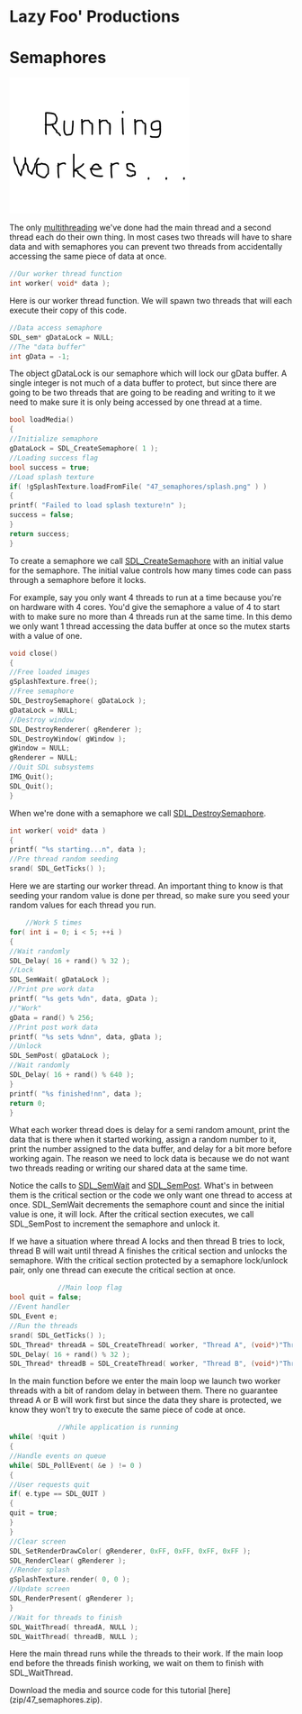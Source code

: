 # Lazy Foo' Productions


# Semaphores

![](images/preview-44.png)

The only [multithreading](index-45.php.htm) we've done had the main thread and a second thread each do their own thing. In most
cases two threads will have to share data and with semaphores you can prevent two threads from accidentally accessing the same piece of data at once.
```cpp
//Our worker thread function
int worker( void* data );
```
Here is our worker thread function. We will spawn two threads that will each execute their copy of this code.
```cpp
//Data access semaphore
SDL_sem* gDataLock = NULL;
//The "data buffer"
int gData = -1;
```
The object gDataLock is our semaphore which will lock our gData buffer. A single integer is not much of a data buffer to protect, but since there are going to be two threads that are
going to be reading and writing to it we need to make sure it is only being accessed by one thread at a time.
```cpp
bool loadMedia()
{
//Initialize semaphore
gDataLock = SDL_CreateSemaphore( 1 );
//Loading success flag
bool success = true;
//Load splash texture
if( !gSplashTexture.loadFromFile( "47_semaphores/splash.png" ) )
{
printf( "Failed to load splash texture!n" );
success = false;
}
return success;
}
```
To create a semaphore we call [SDL_CreateSemaphore](http://wiki.libsdl.org/SDL_CreateSemaphore) with an initial value for the semaphore. The initial value
controls how many times code can pass through a semaphore before it locks.

For example, say you only want 4 threads to run at a time because you're on hardware with 4 cores. You'd give the semaphore a value of 4 to start with to make sure no more than 4
threads run at the same time. In this demo we only want 1 thread accessing the data buffer at once so the mutex starts with a value of one.
```cpp
void close()
{
//Free loaded images
gSplashTexture.free();
//Free semaphore
SDL_DestroySemaphore( gDataLock );
gDataLock = NULL;
//Destroy window
SDL_DestroyRenderer( gRenderer );
SDL_DestroyWindow( gWindow );
gWindow = NULL;
gRenderer = NULL;
//Quit SDL subsystems
IMG_Quit();
SDL_Quit();
}
```
When we're done with a semaphore we call [SDL_DestroySemaphore](http://wiki.libsdl.org/SDL_DestroySemaphore).
```cpp
int worker( void* data )
{
printf( "%s starting...n", data );
//Pre thread random seeding
srand( SDL_GetTicks() );
```
Here we are starting our worker thread. An important thing to know is that seeding your random value is done per thread, so make sure you seed your random values for each thread
you run.
```cpp
    //Work 5 times
for( int i = 0; i < 5; ++i )
{
//Wait randomly
SDL_Delay( 16 + rand() % 32 );
//Lock
SDL_SemWait( gDataLock );
//Print pre work data
printf( "%s gets %dn", data, gData );
//"Work"
gData = rand() % 256;
//Print post work data
printf( "%s sets %dnn", data, gData );
//Unlock
SDL_SemPost( gDataLock );
//Wait randomly
SDL_Delay( 16 + rand() % 640 );
}
printf( "%s finished!nn", data );
return 0;
}
```
What each worker thread does is delay for a semi random amount, print the data that is there when it started working, assign a random number to it, print the number assigned to
the data buffer, and delay for a bit more before working again. The reason we need to lock data is because we do not want two threads reading or writing our shared data at the same
time.

Notice the calls to [SDL_SemWait](http://wiki.libsdl.org/SDL_SemWait) and [SDL_SemPost](http://wiki.libsdl.org/SDL_SemPost).
What's in between them is the critical section or the code we only want one thread to access at once. SDL_SemWait decrements the semaphore count and since the initial value is one,
it will lock. After the critical section executes, we call SDL_SemPost to increment the semaphore and unlock it.

If we have a situation where thread A locks and then thread B tries to lock, thread B will wait until thread A finishes the critical section and unlocks the semaphore. With the
critical section protected by a semaphore lock/unlock pair, only one thread can execute the critical section at once.
```cpp
            //Main loop flag
bool quit = false;
//Event handler
SDL_Event e;
//Run the threads
srand( SDL_GetTicks() );
SDL_Thread* threadA = SDL_CreateThread( worker, "Thread A", (void*)"Thread A" );
SDL_Delay( 16 + rand() % 32 );
SDL_Thread* threadB = SDL_CreateThread( worker, "Thread B", (void*)"Thread B" );
```
In the main function before we enter the main loop we launch two worker threads with a bit of random delay in between them. There no guarantee thread A or B will work first but
since the data they share is protected, we know they won't try to execute the same piece of code at once.
```cpp
            //While application is running
while( !quit )
{
//Handle events on queue
while( SDL_PollEvent( &e ) != 0 )
{
//User requests quit
if( e.type == SDL_QUIT )
{
quit = true;
}
}
//Clear screen
SDL_SetRenderDrawColor( gRenderer, 0xFF, 0xFF, 0xFF, 0xFF );
SDL_RenderClear( gRenderer );
//Render splash
gSplashTexture.render( 0, 0 );
//Update screen
SDL_RenderPresent( gRenderer );
}
//Wait for threads to finish
SDL_WaitThread( threadA, NULL );
SDL_WaitThread( threadB, NULL );
```
Here the main thread runs while the threads to their work. If the main loop end before the threads finish working, we wait on them to finish with SDL_WaitThread.
</div><div class="tutFooter">
Download the media and source code for this tutorial [here](zip/47_semaphores.zip).
